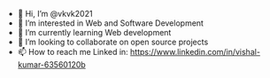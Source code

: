 - 👋 Hi, I’m @vkvk2021
- 👀 I’m interested in Web and Software Development
- 🌱 I’m currently learning Web development
- 💞️ I’m looking to collaborate on open source projects
- 📫 How to reach me Linked in: https://www.linkedin.com/in/vishal-kumar-63560120b

<!---
vkvk2021/vkvk2021 is a ✨ special ✨ repository because its `README.md` (this file) appears on your GitHub profile.
You can click the Preview link to take a look at your changes.
--->

